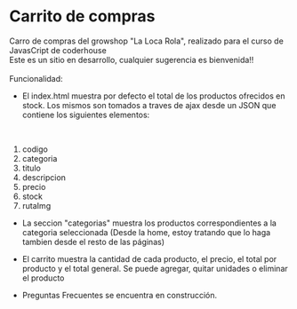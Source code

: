 # Carrito de compras
Carro de compras del growshop "La Loca Rola", realizado para el curso de JavasCript de coderhouse
<br>
Este es un sitio en desarrollo, cualquier sugerencia es bienvenida!!
<br><br>
Funcionalidad:
<br>

- El index.html muestra por defecto el total de los productos ofrecidos en stock. Los mismos son tomados a traves de ajax desde un JSON que contiene los siguientes elementos:
<br>
<ol>
    <li>codigo</li>
    <li>categoria</li>
    <li>titulo</li>
    <li>descripcion</li>
    <li>precio</li>
    <li>stock</li>
    <li>rutaImg</li>
</ol>  

- La seccion "categorias" muestra los productos correspondientes a la categoria seleccionada (Desde la home, estoy tratando que lo haga tambien desde el resto de las páginas)

- El carrito muestra la cantidad de cada producto, el precio, el total por producto y el total general. Se puede agregar, quitar unidades o eliminar el producto

- Preguntas Frecuentes se encuentra en construcción.

